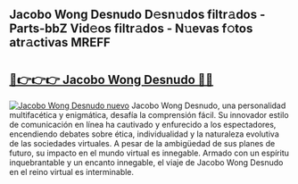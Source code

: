## Jacobo Wong Desnudo D𝚎sn𝚞dos filtr𝚊dos - Parts-bbZ Vid𝚎os filtr𝚊dos - N𝚞evas f𝚘tos atr𝚊ctivas MREFF

# <h2><a href="http://mb87o4z.tromn.icu/?c=Jacobo+Wong+Desnudo">🔗👉👉👉 Jacobo Wong Desnudo 🔗🔗</a></h2>

[![Jacobo Wong Desnudo nuevo](https://i.imgur.com/pEAQMta.gif)](http://mb87o4z.tromn.icu/?c=Jacobo+Wong+Desnudo)
Jacobo Wong Desnudo, una personalidad multifacética y enigmática, desafía la comprensión fácil. Su innovador estilo de comunicación en línea ha cautivado y enfurecido a los espectadores, encendiendo debates sobre ética, individualidad y la naturaleza evolutiva de las sociedades virtuales. A pesar de la ambigüedad de sus planes de futuro, su impacto en el mundo virtual es innegable. Armado con un espíritu inquebrantable y un encanto innegable, el viaje de Jacobo Wong Desnudo en el reino virtual es interminable.
